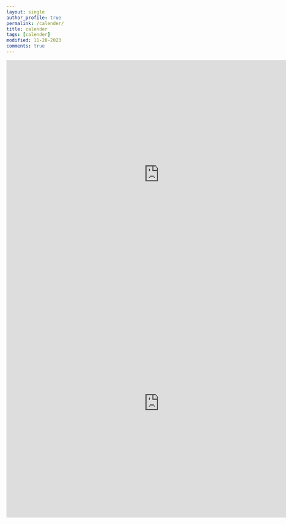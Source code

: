 ```yaml
---
layout: single
author_profile: true
permalink: /calender/
title: calender
tags: [calender]
modified: 11-28-2023
comments: true
---
```


<iframe src="https://calendar.google.com/calendar/embed?src=5621a42bdd7f0c7de1a76823498fc40646e08d2b2fae313ff06d4012f6eacd92%40group.calendar.google.com&ctz=UTC" style="border: 0" width="800" height="600" frameborder="0" scrolling="no"></iframe>

 <iframe src="https://docs.google.com/spreadsheets/d/e/2PACX-1vTfTUvmdaLch_x70uC0IwgHwZ37MQ044-vjiDXdAalchmovuEL76bztuCBsGCeHFmjSUgqIPTcd9Gee/pubhtml"style="border: 0"width="800" height="600" frameborder="0" scrolling="no"></iframe>